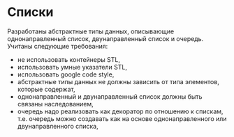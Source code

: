 # Списки

Разработаны абстрактные типы данных, описывающие однонаправленный список, двунаправленный список и очередь. Учитаны следующие требования: 
- не использовать контейнеры STL,
- использовать умные указатели STL,
- использовать google code style,
- абстрактные типы данных не должны зависить от типа элементов, которые содержат,
- однонаправленный и двунаправленный список должны быть связаны наследованием,
- очередь надо реализовать как декоратор по отношению к спискам, т.е. очередь можно создавать как на основе однонаправленного или двунаправленного списка,
